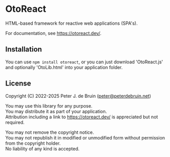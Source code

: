 # OtoReact
HTML-based framework for reactive web applications (SPA's).

For documentation, see https://otoreact.dev/.

## Installation
You can use `npm install otoreact`, or you can just download 'OtoReact.js' and optionally 'OtoLib.html' into your application folder.

## License
Copyright (C) 2022-2025 Peter J. de Bruin (peter@peterdebruin.net)

You may use this library for any purpose.  
You may distribute it as part of your application.  
Attribution including a link to https://otoreact.dev/ is appreciated but not required.

You may not remove the copyright notice.  
You may not republish it in modified or unmodified form without permission from the copyright holder.  
No liability of any kind is accepted.  